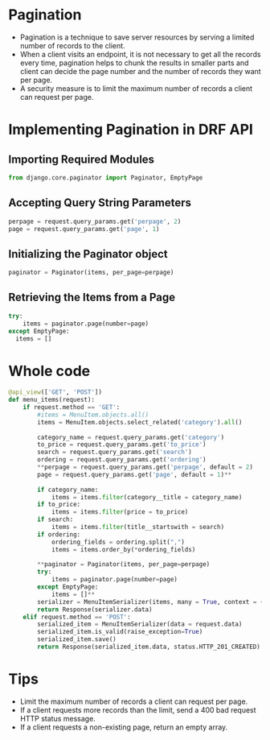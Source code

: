 # Pagination

- Pagination is a technique to save server resources by serving a limited number of records to the client.
- When a client visits an endpoint, it is not necessary to get all the records every time, pagination helps to chunk the results in smaller parts and client can decide the page number and the number of records they want per page.
- A security measure is to limit the maximum number of records a client can request per page.

# Implementing Pagination in DRF API

## Importing Required Modules

```python
from django.core.paginator import Paginator, EmptyPage
```

## ****Accepting Query String Parameters****

```python
perpage = request.query_params.get('perpage', 2)
page = request.query_params.get('page', 1)
```

## Initializing the Paginator object

```python
paginator = Paginator(items, per_page=perpage)
```

## Retrieving the Items from a Page

```python
try:
	items = paginator.page(number=page)
except EmptyPage:
  items = []
```

# Whole code

```python
@api_view(['GET', 'POST'])
def menu_items(request):
    if request.method == 'GET':
        #items = MenuItem.objects.all()
        items = MenuItem.objects.select_related('category').all()
        
        category_name = request.query_params.get('category')
        to_price = request.query_params.get('to_price')
        search = request.query_params.get('search')
        ordering = request.query_params.get('ordering')
        **perpage = request.query_params.get('perpage', default = 2)
        page = request.query_params.get('page', default = 1)**
        
        if category_name:
            items = items.filter(category__title = category_name)
        if to_price:
            items = items.filter(price = to_price)
        if search:
            items = items.filter(title__startswith = search)
        if ordering:
            ordering_fields = ordering.split(",")
            items = items.order_by(*ordering_fields)
            
        **paginator = Paginator(items, per_page=perpage)
        try:
            items = paginator.page(number=page)
        except EmptyPage:
            items = []**
        serializer = MenuItemSerializer(items, many = True, context = {'request': request})
        return Response(serializer.data)
    elif request.method == 'POST':
        serialized_item = MenuItemSerializer(data = request.data)
        serialized_item.is_valid(raise_exception=True)
        serialized_item.save()
        return Response(serialized_item.data, status.HTTP_201_CREATED)
```

# Tips

- Limit the maximum number of records a client can request per page.
- If a client requests more records than the limit, send a 400 bad request HTTP status message.
- If a client requests a non-existing page, return an empty array.